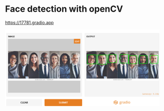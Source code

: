 # Face detection with openCV

https://17781.gradio.app

![alt text](screenshot.png?raw=true "Screenshot")
